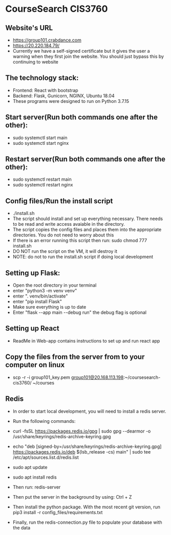 # CourseSearch CIS3760

## Website's URL
- https://group101.crabdance.com
- https://20.220.184.79/
- Currently we have a self-signed certificate but it gives the user a warning when they first join the website. You should just bypass this by continuing to website

## The technology stack:
- Frontend: React with bootstrap
- Backend: Flask, Gunicorn, NGINX, Ubuntu 18.04
- These programs were designed to run on Python 3.7.15

## Start server(Run both commands one after the other):
- sudo systemctl start main
- sudo systemctl start nginx

## Restart server(Run both commands one after the other):
- sudo systemctl restart main
- sudo systemctl restart nginx

## Config files/Run the install script
- ./install.sh
- The script should install and set up everything necessary. There needs to be read and write access avaiable in the directory.
- The script copies the config files and places them into the appropriate directories. You do not need to worry about this
- If there is an error running this script then run: sudo chmod 777 install.sh
- DO NOT run the script on the VM, it will destroy it
- NOTE: do not to run the install.sh script if doing local development

## Setting up Flask:
- Open the root directory in your terminal
- enter "python3 -m venv venv"
- enter ". venv/bin/activate"
- enter "pip install Flask"
- Make sure everything is up to date
- Enter "flask --app main  --debug  run" the debug flag is optional

## Setting up React
- ReadMe in Web-app contains instructions to set up and run react app

## Copy the files from the server from to your computer on linux
- scp -r -i group101_key.pem group101@20.168.113.198:~/coursesearch-cis3760/ ~/courses

## Redis
- In order to start local development, you will need to install a redis server. 
- Run the following commands:
- curl -fsSL https://packages.redis.io/gpg | sudo gpg --dearmor -o /usr/share/keyrings/redis-archive-keyring.gpg
- echo "deb [signed-by=/usr/share/keyrings/redis-archive-keyring.gpg] https://packages.redis.io/deb $(lsb_release -cs) main" | sudo tee /etc/apt/sources.list.d/redis.list
- sudo apt update
- sudo apt install redis 

- Then run: redis-server
- Then put the server in the background by using: Ctrl + Z
- Then install the python package. With the most recent git version, run pip3 install -r config_files/requirements.txt
- Finally, run the redis-connection.py file to populate your database with the data
